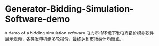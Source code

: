 # Generator-Bidding-Simulation-Software-demo
a demo of a bidding simulation software
电力市场环境下发电商报价模拟软件展示视频，各类发电机组多轮报价，最终达到市场纳什均衡点。
